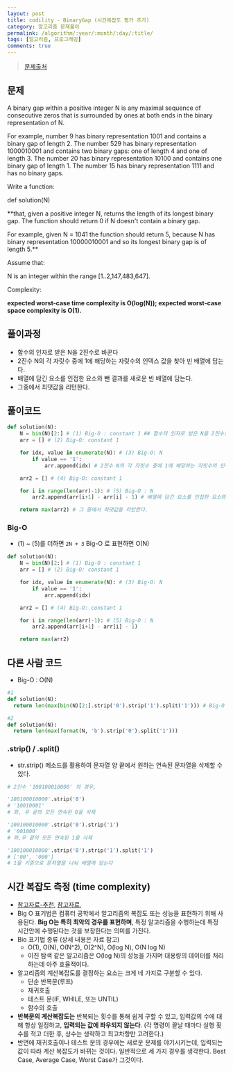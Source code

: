 ```yaml
---
layout: post
title: codility - BinaryGap (시간복잡도 평가 추가)
category: 알고리즘 문제풀이
permalink: /algorithm/:year/:month/:day/:title/
tags: [알고리즘, 프로그래밍]
comments: true
---
```


> [문제출처](https://codility.com/programmers/lessons/1-iterations/)

## 문제

A binary gap within a positive integer N is any maximal sequence of consecutive zeros that is surrounded by ones at both ends in the binary representation of N.

For example, number 9 has binary representation 1001 and contains a binary gap of length 2. The number 529 has binary representation 1000010001 and contains two binary gaps: one of length 4 and one of length 3. The number 20 has binary representation 10100 and contains one binary gap of length 1. The number 15 has binary representation 1111 and has no binary gaps.

Write a function:

def solution(N)

**that, given a positive integer N, returns the length of its longest binary gap. The function should return 0 if N doesn't contain a binary gap.

For example, given N = 1041 the function should return 5, because N has binary representation 10000010001 and so its longest binary gap is of length 5.**

Assume that:

N is an integer within the range [1..2,147,483,647].

Complexity:

**expected worst-case time complexity is O(log(N));
expected worst-case space complexity is O(1).**

## 풀이과정
- 함수의 인자로 받은 N을 2진수로 바꾼다
- 2진수 N의 각 자릿수 중에 1에 해당하는 자릿수의 인덱스 값을 찾아 빈 배열에 담는다.
- 배열에 담긴 요소를 인접한 요소와 뺀 결과를 새로운 빈 배열에 담는다.
- 그중에서 최댓값을 리턴한다.

## 풀이코드

```python
def solution(N):
    N = bin(N)[2:] # (1) Big-O : constant 1 ## 함수의 인자로 받은 N을 2진수로 바꾼다, format(N, 'b') 도 가능
    arr = [] # (2) Big-O: constant 1

    for idx, value in enumerate(N): # (3) Big-O: N
        if value == '1':
            arr.append(idx) # 2진수 N의 각 자릿수 중에 1에 해당하는 자릿수의 인덱스 값을 찾아 빈 배열에 담는다.

    arr2 = [] # (4) Big-O: constant 1    

    for i in range(len(arr)-1): # (5) Big-O : N
        arr2.append(arr[i+1] - arr[i] - 1) # 배열에 담긴 요소를 인접한 요소와 뺀 결과를 새로운 빈 배열에 담는다.

    return max(arr2) # 그 중에서 최댓값을 리턴한다.
```

### Big-O
- (1) ~ (5)를 더하면 `2N + 3` Big-O 로 표현하면 O(N)

```python
def solution(N):
    N = bin(N)[2:] # (1) Big-O : constant 1
    arr = [] # (2) Big-O: constant 1

    for idx, value in enumerate(N): # (3) Big-O: N
        if value == '1':
            arr.append(idx)

    arr2 = [] # (4) Big-O: constant 1    

    for i in range(len(arr)-1): # (5) Big-O : N
        arr2.append(arr[i+1] - arr[i] - 1)

    return max(arr2)
```

## 다른 사람 코드
- Big-O : O(N)

```python
#1
def solution(N):
  return len(max(bin(N)[2:].strip('0').strip('1').split('1'))) # Big-O : N

#2
def solution(N):
  return len(max(format(N, 'b').strip('0').split('1')))  
```


### .strip() / .split()
- str.strip() 메소드를 활용하여 문자열 양 끝에서 원하는 연속된 문자열을 삭제할 수 있다.

```python
# 2진수 '100100010000' 의 경우,

'100100010000'.strip('0')
# '10010001'
# 좌, 우 끝의 모든 연속된 0을 삭제

'100100010000'.strip('0').strip('1')
# '001000'
# 좌,우 끝의 모든 연속된 1을 삭제

'100100010000'.strip('0').strip('1').split('1')
# ['00', '000']
# 1을 기준으로 문자열을 나눠 배열에 담는다
```

## 시간 복잡도 측정 (time complexity)
- [참고자료-추천](http://www.hanbit.co.kr/network/category/category_view.html?cms_code=CMS5648300711), [참고자료](http://www.mydiyworld.net/?p=440),
- Big O  표기법은 컴퓨터 공학에서 알고리즘의 복잡도 또는 성능을 표현하기 위해 사용된다.  **Big O는 특히 최악의 경우를 표현하며**, 특정 알고리즘을 수행하는데 특정 시간안에 수행된다는 것을 보장한다는 의미를 가진다.
- Bio 표기법 종류 (상세 내용은 자료 참고)
  - O(1), O(N), O(N^2), O(2^N), O(log N), O(N log N)
  - 이진 탐색 같은 알고리즘은 O(log N)의 성능을 가지며 대용량의 데이터를 처리하는데 아주 효율적이다.
- 알고리즘의 계산복잡도를 결정하는 요소는 크게 네 가지로 구분할 수 있다.
  -	단순 반복문(루프)
  -	재귀호출
  -	테스트 문(IF, WHILE, 또는 UNTIL)
  -	함수의 호출
- **반복문의 계산복잡도는** 반복되는 횟수를 통해 쉽게 구할 수 있고, 입력값의 수에 대해 항상 일정하고, **입력되는 값에 좌우되지 않는다**.
  (각 명령이 끝날 때마다 실행 횟수를 적고 더한 후, 상수는 생략하고 최고차항만 고려한다.)
- 반면에 재귀호출이나 테스트 문의 경우에는 새로운 문제를 야기시키는데, 입력되는 값이 따라 계산 복잡도가 바뀌는 것이다. 일반적으로 세 가지 경우를 생각한다. Best Case, Average Case, Worst Case가 그것이다.

